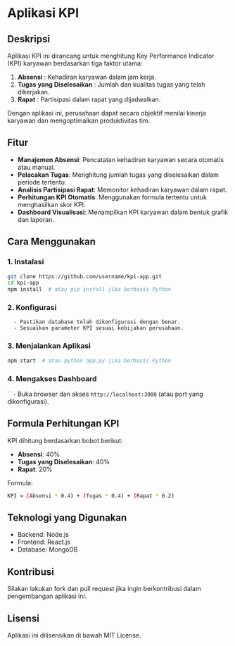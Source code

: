 # Aplikasi KPI

## Deskripsi

Aplikasi KPI ini dirancang untuk menghitung Key Performance Indicator (KPI) karyawan berdasarkan tiga faktor utama:

  1. **Absensi** : Kehadiran karyawan dalam jam kerja.
  2. **Tugas yang Diselesaikan** : Jumlah dan kualitas tugas yang telah dikerjakan.
  3. **Rapat** : Partisipasi dalam rapat yang dijadwalkan.

Dengan aplikasi ini, perusahaan dapat secara objektif menilai kinerja karyawan dan mengoptimalkan produktivitas tim.

## Fitur
  - **Manajemen Absensi**: Pencatatan kehadiran karyawan secara otomatis atau manual.
  - **Pelacakan Tugas**: Menghitung jumlah tugas yang diselesaikan dalam periode tertentu.
  - **Analisis Partisipasi Rapat**: Memonitor kehadiran karyawan dalam rapat.
  - **Perhitungan KPI Otomatis**: Menggunakan formula tertentu untuk menghasilkan skor KPI.
  - **Dashboard Visualisasi**: Menampilkan KPI karyawan dalam bentuk grafik dan laporan.

## Cara Menggunakan
### 1. Instalasi
```sh
git clone https://github.com/username/kpi-app.git
cd kpi-app
npm install  # atau pip install jika berbasis Python
```
### 2. Konfigurasi
      - Pastikan database telah dikonfigurasi dengan benar.
      - Sesuaikan parameter KPI sesuai kebijakan perusahaan.
### 3. Menjalankan Aplikasi
```sh
npm start  # atau python app.py jika berbasis Python
```
### 4. Mengakses Dashboard
``
      - Buka browser dan akses `http://localhost:3000` (atau port yang dikonfigurasi).
## Formula Perhitungan KPI
KPI dihitung berdasarkan bobot berikut:
  - **Absensi**: 40%
  - **Tugas yang Diselesaikan**: 40%
  - **Rapat**: 20%

Formula:
```sh
KPI = (Absensi * 0.4) + (Tugas * 0.4) + (Rapat * 0.2)
```
## Teknologi yang Digunakan
  - Backend: Node.js
  - Frontend: React.js
  - Database: MongoDB

## Kontribusi
  Silakan lakukan fork dan pull request jika ingin berkontribusi dalam pengembangan aplikasi ini.

## Lisensi
Aplikasi ini dilisensikan di bawah MIT License.
